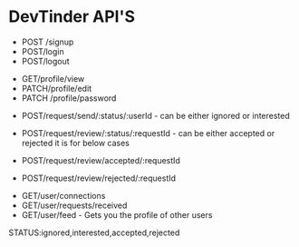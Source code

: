 # DevTinder API'S

<!-- Auth Router -->
- POST /signup
- POST/login
- POST/logout

<!-- Profile Router -->
- GET/profile/view
- PATCH/profile/edit
- PATCH /profile/password


<!-- Connection Request Router -->
- POST/request/send/:status/:userId    - can be either ignored or interested


-  POST/request/review/:status/:requestId - can be either accepted or rejected it is for below cases 

- POST/request/review/accepted/:requestId
- POST/request/review/rejected/:requestId

<!-- User Router -->
- GET/user/connections
- GET/user/requests/received
- GET/user/feed - Gets you the profile of other users

STATUS:ignored,interested,accepted,rejected


